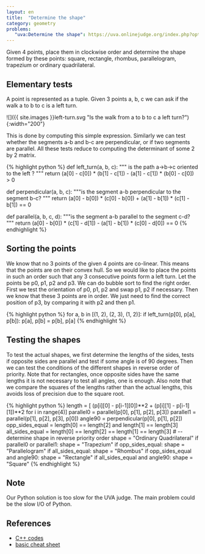 ```yaml
---
layout: en
title:  "Determine the shape"
category: geometry
problems:
   "uva:Determine the shape": https://uva.onlinejudge.org/index.php?option=com_onlinejudge&Itemid=8&page=show_problem&problem=2900
---
```


Given 4 points, place them in clockwise order and determine the shape formed by these points: square, rectangle, rhombus, parallelogram, trapezium or ordinary quadrilateral.


## Elementary tests

A point is represented as a tuple.  Given 3 points a, b, c we can ask if the walk a to b to c is a left turn.

![]({{ site.images }}left-turn.svg "Is the walk from a to b to c a left turn?"){:width="200"}

This is done by computing this simple expression.  Similarly we can test whether the segments a-b and b-c are perpendicular, or if two segments are parallel.  All these tests reduce to computing the determinant of some 2 by 2 matrix.

{% highlight python %}
def left_turn(a, b, c):
    """ is the path a->b->c oriented to the left ?
    """
    return (a[0] - c[0]) * (b[1] - c[1]) - (a[1] - c[1]) * (b[0] - c[0]) > 0


def perpendicular(a, b, c):
    """is the segment a-b perpendicular to the segment b-c?
    """
    return (a[0] - b[0]) * (c[0] - b[0]) + (a[1] - b[1]) * (c[1] - b[1]) == 0


def parallel(a, b, c, d):
    """is the segment a-b parallel to the segment c-d?
    """
    return (a[0] - b[0]) * (c[1] - d[1]) - (a[1] - b[1]) * (c[0] - d[0]) == 0
{% endhighlight %}


## Sorting the points

We know that no 3 points of the given 4 points are co-linear. This means that the points are on their convex hull.
So we would like to place the points in such an order such that any 3 consecutive points form a left turn.  Let the points be p0, p1, p2 and p3.  We can do bubble sort to find the right order. First we test the orientation of p0, p1, p2 and swap p1, p2 if necessary.  Then we know that these 3 points are in order. We just need to find the correct position of p3, by comparing it with p2 and then p1.

{% highlight python %}
    for a, b in [(1, 2), (2, 3), (1, 2)]:
        if left_turn(p[0], p[a], p[b]):
            p[a], p[b] = p[b], p[a]
{% endhighlight %}

## Testing the shapes

To test the actual shapes, we first determine the lengths of the sides, tests if opposite sides are parallel and test if some angle is of 90 degrees.  Then we can test the conditions of the different shapes in reverse order of priority.  Note that for rectangles, once opposite sides have the same lengths it is not necessary to test all angles, one is enough.  Also note that we compare the squares of the lengths rather than the actual lengths, this avoids loss of precision due to the square root.

{% highlight python %}
    length = [ (p[i][0] - p[i-1][0])**2 + (p[i][1] - p[i-1][1])**2 for i in range(4)]
    parallel0 = parallel(p[0], p[1], p[2], p[3])
    parallel1 = parallel(p[1], p[2], p[3], p[0])
    angle90 = perpendicular(p[0], p[1], p[2])
    opp_sides_equal = length[0] == length[2] and length[1] == length[3]
    all_sides_equal = length[0] == length[2] == length[1] == length[3]
    #  -- determine shape in reverse priority order
    shape = "Ordinary Quadrilateral"
    if parallel0 or parallel1:
        shape = "Trapezium"
    if opp_sides_equal:
        shape = "Parallelogram"
    if all_sides_equal:
        shape = "Rhombus"
    if opp_sides_equal and angle90:
        shape = "Rectangle"
    if all_sides_equal and angle90:
        shape = "Square"
{% endhighlight %}

## Note

Our Python solution is too slow for the UVA judge.  The main problem could be the slow I/O of Python.

## References

- [C++ codes](http://geomalgorithms.com/code.html#Core-Classes)
- [basic cheat sheet](http://www.dummies.com/how-to/content/geometry-for-dummies-cheat-sheet.html)

